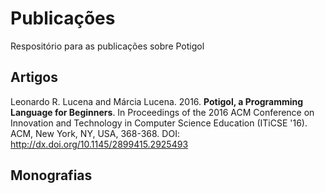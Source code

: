 Publicações
===========

Respositório para as publicações sobre Potigol

## Artigos

Leonardo R. Lucena and Márcia Lucena. 2016. __Potigol, a Programming Language for Beginners__. In Proceedings of the 2016 ACM Conference on Innovation and Technology in Computer Science Education (ITiCSE '16). ACM, New York, NY, USA, 368-368. DOI: http://dx.doi.org/10.1145/2899415.2925493

## Monografias


